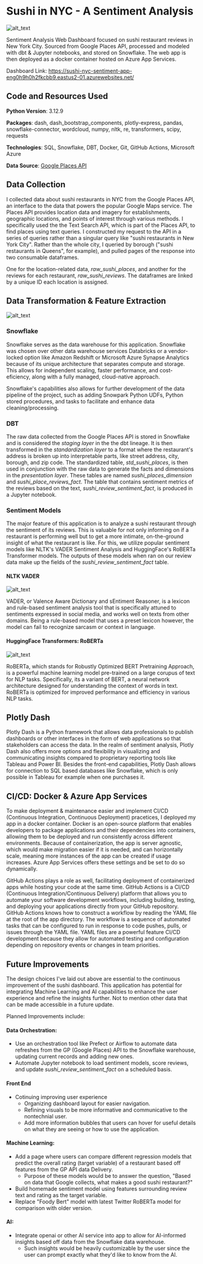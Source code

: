 # Sushi in NYC - A Sentiment Analysis

![alt_text](./readme_images/sushi_sentiment_pipeline.drawio.png "Project Pipeline")

Sentiment Analysis Web Dashboard focused on sushi restaurant reviews in New York City. Sourced from Google Places API, processed and modeled with dbt & Jupyter notebooks, and stored on Snowflake. The web app is then deployed as a docker container hosted on Azure App Services. 

Dashboard Link: https://sushi-nyc-sentiment-app-eng0h9h0h2fkcbb9.eastus2-01.azurewebsites.net/

## Code and Resources Used

**Python Version**: 3.12.9

**Packages**: dash, dash_bootstrap_components, plotly-express, pandas, snowflake-connector, wordcloud, numpy, nltk, re, transformers, scipy, requests

**Technologies**: SQL, Snowflake, DBT, Docker, Git, GitHub Actions, Microsoft Azure

**Data Source**: [Google Places API](https://developers.google.com/maps/documentation/places/web-service/text-search)

## Data Collection

I collected data about sushi restaurants in NYC from the Google Places API, an interface to the data that powers the popular Google Maps service. The Places API provides location data and imagery for establishments, geographic locations, and points of interest through various methods. I specifically used the the Text Search API, which is part of the Places API, to find places using text queries. I constructed my request to the API in a series of queries rather than a singular query like "sushi restaurants in New York City". Rather than the whole city, I queried by borough ("sushi restaurants in Queens", for example), and pulled pages of the response into two consumable dataframes. 

One for the location-related data, *raw_sushi_places*, and another for the reviews for each restaurant, *raw_sushi_reviews*. The dataframes are linked by a unique ID each location is assigned.

## Data Transformation & Feature Extraction

![alt_text](./readme_images/sushi_data_model.png "Project Data Model")

### Snowflake

Snowflake serves as the data warehouse for this application. Snowflake was chosen over other data warehouse services Databricks or a vendor-locked option like Amazon Redshift or Microsoft Azure Synapse Analytics because of its unique architecture that separates compute and storage. This allows for independent scaling, faster performance, and cost-eficiency, along with a fully managed, cloud-native approach.

Snowflake's capabilities also allows for further development of the data pipeline of the project, such as adding Snowpark Python UDFs, Python stored procedures, and tasks to facilitate and enhance data cleaning/processing.

### DBT

The raw data collected from the Google Places API is stored in Snowflake and is considered the *staging layer* in the the dbt lineage. It is then transformed in the *standardization layer* to a format where the restaurant's address is broken up into interpretable parts, like street address, city, borough, and zip code. The standardized table, *std_sushi_places*, is then used in conjunction with the raw data to generate the facts and dimensions in the *presentation layer*. These tables are named *sushi_places_dimension* and *sushi_place_reviews_fact*. The table that contains sentiment metrics of the reviews based on the text, *sushi_review_sentiment_fact*, is produced in a Jupyter notebook.

### Sentiment Models

The major feature of this application is to analyze a sushi restaurant through the sentiment of its reviews. This is valuable for not only informing on if a restaurant is performing well but to get a more intimate, on-the-ground insight of what the restaurant is like. For this, we utilize popular sentiment models like NLTK's VADER Sentiment Analysis and HuggingFace's RoBERTa Transformer models. The outputs of these models when ran on our review data make up the fields of the *sushi_review_sentiment_fact* table.

#### NLTK VADER

![alt_text](./readme_images/nltk_vader_review_sentiment_visualized.png "VADER review sentiment score visualized in 3D Scatter. Sourced from App")

VADER, or Valence Aware Dictionary and sEntiment Reasoner, is a lexicon and rule-based sentiment analysis tool that is specifically attuned to sentiments expressed in social media, and works well on texts from other domains. Being a rule-based model that uses a preset lexicon however, the model can fail to recognize sarcasm or context in language.

#### HuggingFace Transformers: RoBERTa

![alt_text](./readme_images/twitter_roberta_review_sentiment_visualized.png "Twitter-roBERTa review sentiment score visualized in 3D Scatter. Sourced from App")

RoBERTa, which stands for Robustly Optimized BERT Pretraining Approach, is a powerful machine learning model pre-trained on a large corupus of text for NLP tasks. Specifically, its a variant of BERT, a neural network architecture designed for understanding the context of words in text. RoBERTa is optimized for improved performance and efficiency in various NLP tasks.

## Plotly Dash

Plotly Dash is a Python framework that allows data professionals to publish dashboards or other interfaces in the form of web applications so that stakeholders can access the data. In the realm of sentiment analysis, Plotly Dash also offers more options and flexibility in visualizing and communicating insights compared to proprietary reporting tools like Tableau and Power BI. Besides the front-end capabilities, Plotly Dash allows for connection to SQL based databases like Snowflake, which is only possible in Tableau for example when one purchases it.

## CI/CD: Docker & Azure App Services

To make deployment & maintenance easier and implement CI/CD (Continuous Integration, Continuous Deployment) pracetices, I deployed my app in a docker container. Docker is an open-source platform that enables developers to package applications and their dependencies into containers, allowing them to be deployed and run consistently across different environments. Because of containerization, the app is server agnostic, which would make migration easier if it is needed, and can horizontally scale, meaning more instances of the app can be created if usage increases. Azure App Services offers these settings and be set to do so dynamically.

GitHub Actions plays a role as well, facilitating deployment of containerized apps while hosting your code at the same time. GitHub Actions is a CI/CD (Continuous Integration/Continuous Delivery) platform that allows you to automate your software development workflows, including building, testing, and deploying your applications directly from your GitHub repository. GitHub Actions knows how to construct a workflow by reading the YAML file at the root of the app directory. The workflow is a sequence of automated tasks that can be configured to run in response to code pushes, pulls, or issues through the YAML file. YAML files are a powerful feature CI/CD development because they allow for automated testing and configuration depending on repository events or changes in team priorities.

## Future Improvements

The design choices I've laid out above are essential to the continuous improvement of the sushi dashboard. This application has potential for integrating Machine Learning and AI capabilities to enhance the user experience and refine the insights further. Not to mention other data that can be made accessible in a future update.

Planned Improvements include:

#### Data Orchestration:
- Use an orchestration tool like Prefect or Airflow to automate data refreshes from the GP (Google Places) API to the Snowflake warehouse, updating current records and adding new ones.
- Automate Jupyter notebook to load sentiment models, score reviews, and update *sushi_review_sentiment_fact* on a scheduled basis.

#### Front End
- Cotinuing improving user experience
    - Organizing dashboard layout for easier navigation.
    - Refining visuals to be more informative and communicative to the nontechnial user.
    - Add more information bubbles that users can hover for useful details on what they are seeing or how to use the application.

#### Machine Learning:
- Add a page where users can compare different regression models that predict the overall rating (target variable) of a restaurant based off features from the GP API data Delivery.
    - Purpose of these models would be to answer the question, "Based on data that Google collects, what makes a good sushi restaurant?"
- Build homemade sentiment model using features surrounding review text and rating as the target variable.
- Replace "Foody Bert" model with latest Twitter RoBERTa model for comparison with older version.

#### AI:
- Integrate openai or other AI service into app to allow for AI-informed insights based off data from the Snowflake data warehouse.
    - Such insights would be heavily customizable by the user since the user can prompt exactly what they'd like to know from the AI.
